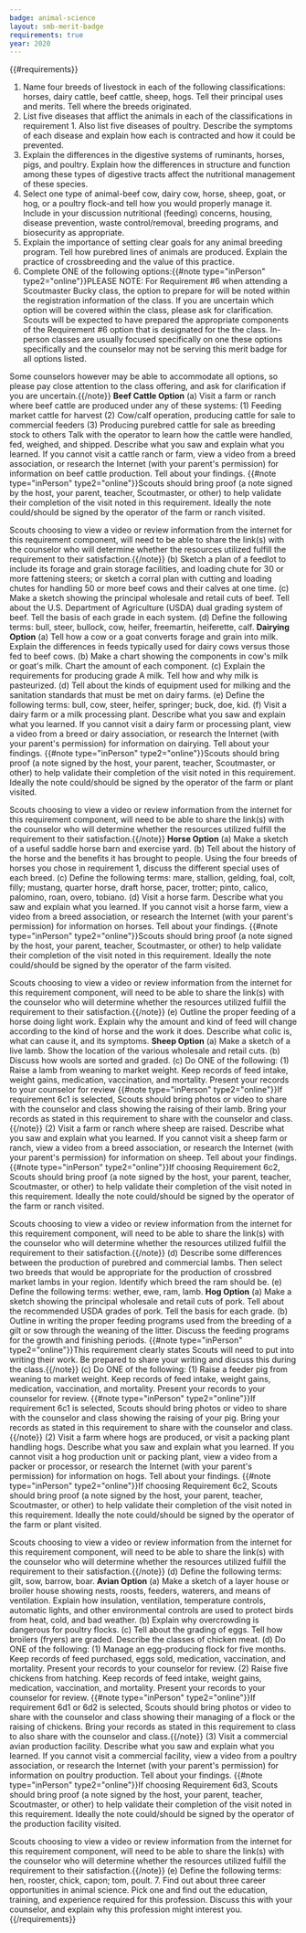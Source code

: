 ```yaml
---
badge: animal-science
layout: smb-merit-badge
requirements: true
year: 2020
---
```


{{#requirements}}
1. Name four breeds of livestock in each of the following classifications: horses, dairy cattle, beef cattle, sheep, hogs. Tell their principal uses and merits. Tell where the breeds originated.
2. List five diseases that afflict the animals in each of the classifications in requirement 1. Also list five diseases of poultry. Describe the symptoms of each disease and explain how each is contracted and how it could be prevented.
3. Explain the differences in the digestive systems of ruminants, horses, pigs, and poultry. Explain how the differences in structure and function among these types of digestive tracts affect the nutritional management of these species.
4. Select one type of animal-beef cow, dairy cow, horse, sheep, goat, or hog, or a poultry flock-and tell how you would properly manage it. Include in your discussion nutritional (feeding) concerns, housing, disease prevention, waste control/removal, breeding programs, and biosecurity as appropriate.
5. Explain the importance of setting clear goals for any animal breeding program. Tell how purebred lines of animals are produced. Explain the practice of crossbreeding and the value of this practice.
6. Complete ONE of the following options:{{#note type="inPerson" type2="online"}}PLEASE NOTE: For Requirement #6 when attending a Scoutmaster Bucky class, the option to prepare for will be noted within the registration information of the class. If you are uncertain which option will be covered within the class, please ask for clarification. Scouts will be expected to have prepared the appropriate components of the Requirement #6 option that is designated for the the class. In-person classes are usually focused specifically on one these options specifically and the counselor may not be serving this merit badge for all options listed.

Some counselors however may be able to accommodate all options, so please pay close attention to the class offering, and ask for clarification if you are uncertain.{{/note}}
    **Beef Cattle Option**
    (a) Visit a farm or ranch where beef cattle are produced under any of these systems:
        (1) Feeding market cattle for harvest
        (2) Cow/calf operation, producing cattle for sale to commercial feeders
        (3) Producing purebred cattle for sale as breeding stock to others
        Talk with the operator to learn how the cattle were handled, fed, weighed, and shipped. Describe what you saw and explain what you learned. If you cannot visit a cattle ranch or farm, view a video from a breed association, or research the Internet (with your parent's permission) for information on beef cattle production. Tell about your findings. {{#note type="inPerson" type2="online"}}Scouts should bring proof (a note signed by the host, your parent, teacher, Scoutmaster, or other) to help validate their completion of the visit noted in this requirement. Ideally the note could/should be signed by the operator of the farm or ranch visited.

Scouts choosing to view a video or review information from the internet for this requirement component, will need to be able to share the link(s) with the counselor who will determine whether the resources utilized fulfill the requirement to their satisfaction.{{/note}}
    (b) Sketch a plan of a feedlot to include its forage and grain storage facilities, and loading chute for 30 or more fattening steers; or sketch a corral plan with cutting and loading chutes for handling 50 or more beef cows and their calves at one time.
    (c) Make a sketch showing the principal wholesale and retail cuts of beef. Tell about the U.S. Department of Agriculture (USDA) dual grading system of beef. Tell the basis of each grade in each system.
    (d) Define the following terms: bull, steer, bullock, cow, heifer, freemartin, heiferette, calf.
    **Dairying Option**
    (a) Tell how a cow or a goat converts forage and grain into milk. Explain the differences in feeds typically used for dairy cows versus those fed to beef cows.
    (b) Make a chart showing the components in cow's milk or goat's milk. Chart the amount of each component.
    (c) Explain the requirements for producing grade A milk. Tell how and why milk is pasteurized.
    (d) Tell about the kinds of equipment used for milking and the sanitation standards that must be met on dairy farms.
    (e) Define the following terms: bull, cow, steer, heifer, springer; buck, doe, kid.
    (f) Visit a dairy farm or a milk processing plant. Describe what you saw and explain what you learned. If you cannot visit a dairy farm or processing plant, view a video from a breed or dairy association, or research the Internet (with your parent's permission) for information on dairying. Tell about your findings. {{#note type="inPerson" type2="online"}}Scouts should bring proof (a note signed by the host, your parent, teacher, Scoutmaster, or other) to help validate their completion of the visit noted in this requirement. Ideally the note could/should be signed by the operator of the farm or plant visited.

Scouts choosing to view a video or review information from the internet for this requirement component, will need to be able to share the link(s) with the counselor who will determine whether the resources utilized fulfill the requirement to their satisfaction.{{/note}}
    **Horse Option**
    (a) Make a sketch of a useful saddle horse barn and exercise yard.
    (b) Tell about the history of the horse and the benefits it has brought to people. Using the four breeds of horses you chose in requirement 1, discuss the different special uses of each breed.
    (c) Define the following terms: mare, stallion, gelding, foal, colt, filly; mustang, quarter horse, draft horse, pacer, trotter; pinto, calico, palomino, roan, overo, tobiano.
    (d) Visit a horse farm. Describe what you saw and explain what you learned. If you cannot visit a horse farm, view a video from a breed association, or research the Internet (with your parent's permission) for information on horses. Tell about your findings. {{#note type="inPerson" type2="online"}}Scouts should bring proof (a note signed by the host, your parent, teacher, Scoutmaster, or other) to help validate their completion of the visit noted in this requirement. Ideally the note could/should be signed by the operator of the farm visited.

Scouts choosing to view a video or review information from the internet for this requirement component, will need to be able to share the link(s) with the counselor who will determine whether the resources utilized fulfill the requirement to their satisfaction.{{/note}}
    (e) Outline the proper feeding of a horse doing light work. Explain why the amount and kind of feed will change according to the kind of horse and the work it does. Describe what colic is, what can cause it, and its symptoms.
    **Sheep Option**
    (a) Make a sketch of a live lamb. Show the location of the various wholesale and retail cuts.
    (b) Discuss how wools are sorted and graded.
    (c) Do ONE of the following:
        (1) Raise a lamb from weaning to market weight. Keep records of feed intake, weight gains, medication, vaccination, and mortality. Present your records to your counselor for review {{#note type="inPerson" type2="online"}}If requirement 6c1 is selected, Scouts should bring photos or video to share with the counselor and class showing the raising of their lamb. Bring your records as stated in this requirement to share with the counselor and class.{{/note}}
        (2) Visit a farm or ranch where sheep are raised. Describe what you saw and explain what you learned. If you cannot visit a sheep farm or ranch, view a video from a breed association, or research the Internet (with your parent's permission) for information on sheep. Tell about your findings. {{#note type="inPerson" type2="online"}}If choosing Requirement 6c2, Scouts should bring proof (a note signed by the host, your parent, teacher, Scoutmaster, or other) to help validate their completion of the visit noted in this requirement. Ideally the note could/should be signed by the operator of the farm or ranch visited.

Scouts choosing to view a video or review information from the internet for this requirement component, will need to be able to share the link(s) with the counselor who will determine whether the resources utilized fulfill the requirement to their satisfaction.{{/note}}
    (d) Describe some differences between the production of purebred and commercial lambs. Then select two breeds that would be appropriate for the production of crossbred market lambs in your region. Identify which breed the ram should be.
    (e) Define the following terms: wether, ewe, ram, lamb.
    **Hog Option**
    (a) Make a sketch showing the principal wholesale and retail cuts of pork. Tell about the recommended USDA grades of pork. Tell the basis for each grade.
    (b) Outline in writing the proper feeding programs used from the breeding of a gilt or sow through the weaning of the litter. Discuss the feeding programs for the growth and finishing periods. {{#note type="inPerson" type2="online"}}This requirement clearly states Scouts will need to put into writing their work. Be prepared to share your writing and discuss this during the class.{{/note}}
    (c) Do ONE of the following:
        (1) Raise a feeder pig from weaning to market weight. Keep records of feed intake, weight gains, medication, vaccination, and mortality. Present your records to your counselor for review. {{#note type="inPerson" type2="online"}}If requirement 6c1 is selected, Scouts should bring photos or video to share with the counselor and class showing the raising of your pig. Bring your records as stated in this requirement to share with the counselor and class.{{/note}}
        (2) Visit a farm where hogs are produced, or visit a packing plant handling hogs. Describe what you saw and explain what you learned. If you cannot visit a hog production unit or packing plant, view a video from a packer or processor, or research the Internet (with your parent's permission) for information on hogs. Tell about your findings. {{#note type="inPerson" type2="online"}}If choosing Requirement 6c2, Scouts should bring proof (a note signed by the host, your parent, teacher, Scoutmaster, or other) to help validate their completion of the visit noted in this requirement. Ideally the note could/should be signed by the operator of the farm or plant visited.

Scouts choosing to view a video or review information from the internet for this requirement component, will need to be able to share the link(s) with the counselor who will determine whether the resources utilized fulfill the requirement to their satisfaction.{{/note}}
    (d) Define the following terms: gilt, sow, barrow, boar.
    **Avian Option**
    (a) Make a sketch of a layer house or broiler house showing nests, roosts, feeders, waterers, and means of ventilation. Explain how insulation, ventilation, temperature controls, automatic lights, and other environmental controls are used to protect birds from heat, cold, and bad weather.
    (b) Explain why overcrowding is dangerous for poultry flocks.
    (c) Tell about the grading of eggs. Tell how broilers (fryers) are graded. Describe the classes of chicken meat.
    (d) Do ONE of the following:
        (1) Manage an egg-producing flock for five months. Keep records of feed purchased, eggs sold, medication, vaccination, and mortality. Present your records to your counselor for review.
        (2) Raise five chickens from hatching. Keep records of feed intake, weight gains, medication, vaccination, and mortality. Present your records to your counselor for review. {{#note type="inPerson" type2="online"}}If requirement 6d1 or 6d2 is selected, Scouts should bring photos or video to share with the counselor and class showing their managing of a flock or the raising of chickens. Bring your records as stated in this requirement to class to also share with the counselor and class.{{/note}}
        (3) Visit a commercial avian production facility. Describe what you saw and explain what you learned. If you cannot visit a commercial facility, view a video from a poultry association, or research the Internet (with your parent's permission) for information on poultry production. Tell about your findings. {{#note type="inPerson" type2="online"}}If choosing Requirement 6d3, Scouts should bring proof (a note signed by the host, your parent, teacher, Scoutmaster, or other) to help validate their completion of the visit noted in this requirement. Ideally the note could/should be signed by the operator of the production facility visited.

Scouts choosing to view a video or review information from the internet for this requirement component, will need to be able to share the link(s) with the counselor who will determine whether the resources utilized fulfill the requirement to their satisfaction.{{/note}}
    (e) Define the following terms: hen, rooster, chick, capon; tom, poult.
7. Find out about three career opportunities in animal science. Pick one and find out the education, training, and experience required for this profession. Discuss this with your counselor, and explain why this profession might interest you.
{{/requirements}}
